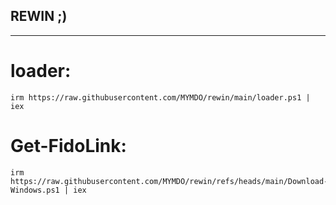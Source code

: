 ## REWIN ;)

---

# loader:

```
irm https://raw.githubusercontent.com/MYMDO/rewin/main/loader.ps1 | iex
```

# Get-FidoLink:

```
irm https://raw.githubusercontent.com/MYMDO/rewin/refs/heads/main/Download-Windows.ps1 | iex
```
